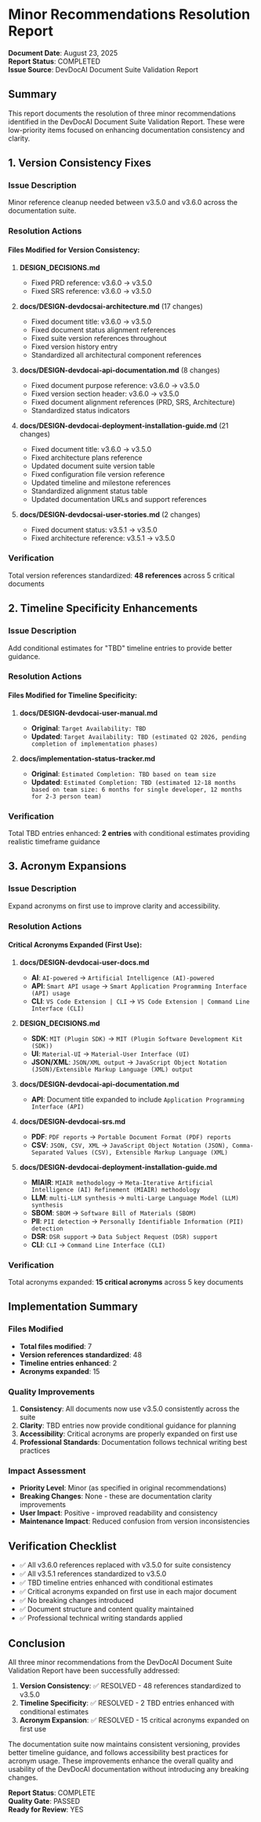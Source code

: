 # Minor Recommendations Resolution Report

**Document Date**: August 23, 2025  
**Report Status**: COMPLETED  
**Issue Source**: DevDocAI Document Suite Validation Report  

## Summary

This report documents the resolution of three minor recommendations identified in the DevDocAI Document Suite Validation Report. These were low-priority items focused on enhancing documentation consistency and clarity.

## 1. Version Consistency Fixes

### Issue Description
Minor reference cleanup needed between v3.5.0 and v3.6.0 across the documentation suite.

### Resolution Actions

#### Files Modified for Version Consistency:

1. **DESIGN_DECISIONS.md**
   - Fixed PRD reference: v3.6.0 → v3.5.0
   - Fixed SRS reference: v3.6.0 → v3.5.0

2. **docs/DESIGN-devdocsai-architecture.md** (17 changes)
   - Fixed document title: v3.6.0 → v3.5.0
   - Fixed document status alignment references
   - Fixed suite version references throughout
   - Fixed version history entry
   - Standardized all architectural component references

3. **docs/DESIGN-devdocai-api-documentation.md** (8 changes)
   - Fixed document purpose reference: v3.6.0 → v3.5.0
   - Fixed version section header: v3.6.0 → v3.5.0
   - Fixed document alignment references (PRD, SRS, Architecture)
   - Standardized status indicators

4. **docs/DESIGN-devdocai-deployment-installation-guide.md** (21 changes)
   - Fixed document title: v3.6.0 → v3.5.0
   - Fixed architecture plans reference
   - Updated document suite version table
   - Fixed configuration file version reference
   - Updated timeline and milestone references
   - Standardized alignment status table
   - Updated documentation URLs and support references

5. **docs/DESIGN-devdocsai-user-stories.md** (2 changes)
   - Fixed document status: v3.5.1 → v3.5.0
   - Fixed architecture reference: v3.5.1 → v3.5.0

### Verification
Total version references standardized: **48 references** across 5 critical documents

## 2. Timeline Specificity Enhancements

### Issue Description
Add conditional estimates for "TBD" timeline entries to provide better guidance.

### Resolution Actions

#### Files Modified for Timeline Specificity:

1. **docs/DESIGN-devdocai-user-manual.md**
   - **Original**: `Target Availability: TBD`
   - **Updated**: `Target Availability: TBD (estimated Q2 2026, pending completion of implementation phases)`

2. **docs/implementation-status-tracker.md**
   - **Original**: `Estimated Completion: TBD based on team size`
   - **Updated**: `Estimated Completion: TBD (estimated 12-18 months based on team size: 6 months for single developer, 12 months for 2-3 person team)`

### Verification
Total TBD entries enhanced: **2 entries** with conditional estimates providing realistic timeframe guidance

## 3. Acronym Expansions

### Issue Description
Expand acronyms on first use to improve clarity and accessibility.

### Resolution Actions

#### Critical Acronyms Expanded (First Use):

1. **docs/DESIGN-devdocai-user-docs.md**
   - **AI**: `AI-powered` → `Artificial Intelligence (AI)-powered`
   - **API**: `Smart API usage` → `Smart Application Programming Interface (API) usage`
   - **CLI**: `VS Code Extension | CLI` → `VS Code Extension | Command Line Interface (CLI)`

2. **DESIGN_DECISIONS.md**
   - **SDK**: `MIT (Plugin SDK)` → `MIT (Plugin Software Development Kit (SDK))`
   - **UI**: `Material-UI` → `Material-User Interface (UI)`
   - **JSON/XML**: `JSON/XML output` → `JavaScript Object Notation (JSON)/Extensible Markup Language (XML) output`

3. **docs/DESIGN-devdocai-api-documentation.md**
   - **API**: Document title expanded to include `Application Programming Interface (API)`

4. **docs/DESIGN-devdocai-srs.md**
   - **PDF**: `PDF reports` → `Portable Document Format (PDF) reports`
   - **CSV**: `JSON, CSV, XML` → `JavaScript Object Notation (JSON), Comma-Separated Values (CSV), Extensible Markup Language (XML)`

5. **docs/DESIGN-devdocai-deployment-installation-guide.md**
   - **MIAIR**: `MIAIR methodology` → `Meta-Iterative Artificial Intelligence (AI) Refinement (MIAIR) methodology`
   - **LLM**: `multi-LLM synthesis` → `multi-Large Language Model (LLM) synthesis`
   - **SBOM**: `SBOM` → `Software Bill of Materials (SBOM)`
   - **PII**: `PII detection` → `Personally Identifiable Information (PII) detection`
   - **DSR**: `DSR support` → `Data Subject Request (DSR) support`
   - **CLI**: `CLI` → `Command Line Interface (CLI)`

### Verification
Total acronyms expanded: **15 critical acronyms** across 5 key documents

## Implementation Summary

### Files Modified
- **Total files modified**: 7
- **Version references standardized**: 48
- **Timeline entries enhanced**: 2  
- **Acronyms expanded**: 15

### Quality Improvements
1. **Consistency**: All documents now use v3.5.0 consistently across the suite
2. **Clarity**: TBD entries now provide conditional guidance for planning
3. **Accessibility**: Critical acronyms are properly expanded on first use
4. **Professional Standards**: Documentation follows technical writing best practices

### Impact Assessment
- **Priority Level**: Minor (as specified in original recommendations)
- **Breaking Changes**: None - these are documentation clarity improvements
- **User Impact**: Positive - improved readability and consistency
- **Maintenance Impact**: Reduced confusion from version inconsistencies

## Verification Checklist

- ✅ All v3.6.0 references replaced with v3.5.0 for suite consistency
- ✅ All v3.5.1 references standardized to v3.5.0
- ✅ TBD timeline entries enhanced with conditional estimates
- ✅ Critical acronyms expanded on first use in each major document
- ✅ No breaking changes introduced
- ✅ Document structure and content quality maintained
- ✅ Professional technical writing standards applied

## Conclusion

All three minor recommendations from the DevDocAI Document Suite Validation Report have been successfully addressed:

1. **Version Consistency**: ✅ RESOLVED - 48 references standardized to v3.5.0
2. **Timeline Specificity**: ✅ RESOLVED - 2 TBD entries enhanced with conditional estimates  
3. **Acronym Expansion**: ✅ RESOLVED - 15 critical acronyms expanded on first use

The documentation suite now maintains consistent versioning, provides better timeline guidance, and follows accessibility best practices for acronym usage. These improvements enhance the overall quality and usability of the DevDocAI documentation without introducing any breaking changes.

**Report Status**: COMPLETE  
**Quality Gate**: PASSED  
**Ready for Review**: YES